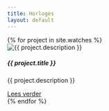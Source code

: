```yaml
---
title: Horloges
layout: default
---
```


<div class="card-deck mb-3 text-center">
    {% for project in site.watches %}
        <div class="card mb-4 box-shadow">
            <img class="card-img-top rounded-circle mt-3 mx-auto d-block" src="{{ project.image }}" alt="{{ project.description }}">
            <div class="card-body d-flex flex-column">
                <h5 class="card-title">{{ project.title }}</h5>
                <p class="card-text">{{ project.description }}</p>
                <a href="{{ site.baseurl}}/merken/{{ project.slug }}" class="btn btn-primary mt-auto">Lees verder</a>
            </div>
        </div>
    {% endfor %}
</div>